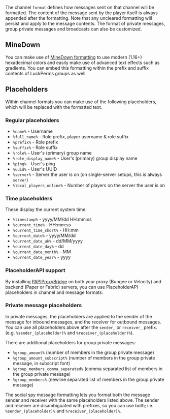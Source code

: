 The channel `format` defines how messages sent on that channel will be formatted. The content of the message sent by the player itself is always appended after the formatting. Note that any uncleared formatting will persist and apply to the message contents. The format of private messages, group private messages and broadcasts can also be customized.

## MineDown
You can make use of [MineDown formatting](https://github.com/Phoenix616/MineDown) to use modern (1.16+) hexadecimal colors and easily
make use of advanced text effects such as gradients. You can embed this formatting within the prefix and suffix contents of LuckPerms groups as well.

## Placeholders
Within channel formats you can make use of the following placeholders, which will be replaced with the formatted text.

### Regular placeholders
* `%name%` - Username
* `%full_name%` - Role prefix, player username & role suffix
* `%prefix%` - Role prefix
* `%suffix%` - Role suffix
* `%role%` - User's (primary) group name
* `%role_display_name%` - User's (primary) group display name
* `%ping%` - User's ping
* `%uuid%` - User's UUID
* `%server%` - Server the user is on (on single-server setups, this is always `server`)
* `%local_players_online%` - Number of players on the server the user is on

### Time placeholders
These display the current system time.
* `%timestamp%` - yyyy/MM/dd HH:mm:ss
* `%current_time%` - HH:mm:ss
* `%current_time_short%` - HH:mm
* `%current_date%` - yyyy/MM/dd
* `%current_date_uk%` - dd/MM/yyyy
* `%current_date_day%` - dd
* `%current_date_month%` - MM
* `%current_date_year%` - yyyy

### PlaceholderAPI support
By installing [PAPIProxyBridge](https://modrinth.com/plugin/papiproxybridge) on both your proxy (Bungee or Velocity) and backend (Paper or Fabric) servers, you can use PlaceholderAPI placeholders in channel and message formats.

### Private message placeholders
In private messages, the placeholders are applied to the sender of the message for inbound messages, and the receiver for outbound messages. You can use all placeholders above after the `sender_` or `receiver_` prefix. (e.g. `%sender_(placeholder)%` and `%receiver_(placeholder)%`).

There are additional placeholders for group private messages:
* `%group_amount%` (number of members in the group private message)
* `%group_amount_subscript%` (number of members in the group private message, in subscript font)
* `%group_members_comma_separated%` (comma separated list of members in the group private message)
* `%group_members%` (newline separated list of members in the group private message)

The social spy message formatting lets you format both the message sender and receiver with the same placeholders listed above. The sender and receiver are disambiguated with prefixes, so you can use both; i.e. `%sender_(placeholder)%` and `%receiver_(placeholder)%`.